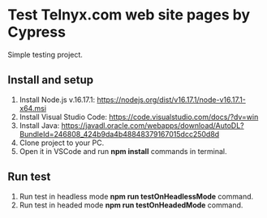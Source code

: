 # Test Telnyx.com web site pages by Cypress
Simple testing project.

## Install and setup
1. Install Node.js v.16.17.1: https://nodejs.org/dist/v16.17.1/node-v16.17.1-x64.msi
2. Install Visual Studio Code: https://code.visualstudio.com/docs/?dv=win
3. Install Java: https://javadl.oracle.com/webapps/download/AutoDL?BundleId=246808_424b9da4b48848379167015dcc250d8d
4. Clone project to your PC. 
5. Open it in VSCode and run **npm install** commands in terminal.
   
## Run test
1. Run test in headless mode **npm run testOnHeadlessMode** command.
2. Run test in headed mode **npm run testOnHeadedMode** command.